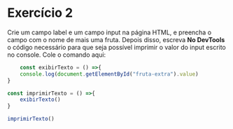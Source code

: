 # Exercício 2

Crie um campo label e um campo input na página HTML, e preencha o campo com o nome de mais uma fruta.
Depois disso, escreva **No DevTools** o código necessário para que seja possível imprimir o valor do input escrito no console.
Cole o comando aqui:
```jsx
    const exibirTexto = () =>{
    console.log(document.getElementById("fruta-extra").value)
}

const imprimirTexto = () =>{
    exibirTexto()
}

imprimirTexto()

```

